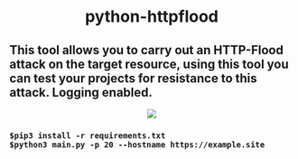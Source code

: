 <div align="center"> <h1> python-httpflood </h1></div>
<h2> This tool allows you to carry out an HTTP-Flood attack on the target resource, using this tool you can test your projects for resistance to this attack. Logging enabled. </h2>
<div align="center"> <img src="https://media2.giphy.com/media/H6E7CjSrSVWhgEV7E8/giphy.gif?cid=ecf05e478pm9qylq0bjnj9002lkilqx1yb032v8x58tik2nx&rid=giphy.gif&ct=s"></div>
<div>
<div>
  <h3>
<pre><code>$pip3 install -r requirements.txt </code>
<code>$python3 main.py -p 20 --hostname https://example.site </code></pre>
  </h3>
</div>
